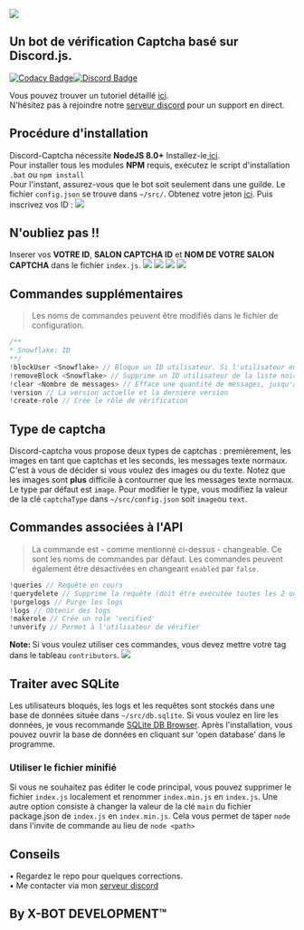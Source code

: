 <img src="https://cdn.discordapp.com/attachments/456526035949846529/479982902029975552/discord_banner.png"><br/>
## Un bot de vérification Captcha basé sur Discord.js.

[![Codacy Badge](https://api.codacy.com/project/badge/Grade/ba341e35d2c84bc0a0adc6a2ae2f4e1c)](https://app.codacy.com/app/y21/discordcaptcha?utm_source=github.com&utm_medium=referral&utm_content=y21/discordcaptcha&utm_campaign=badger)[![Discord Badge](https://discordapp.com/api/guilds/427409812112932864/embed.png)](https://discord.gg/7MMKwZN)

Vous pouvez trouver un tutoriel détaillé <a href="https://www.gitbook.com/book/y21/discordcaptcha/">ici</a>.<br/>
N'hésitez pas à rejoindre notre <a href="https://discord.gg/7MMKwZN">serveur discord</a> pour un support en direct.

## Procédure d'installation
Discord-Captcha nécessite **NodeJS 8.0+** Installez-le<a href="https://nodejs.org/en/download/package-manager/"> ici</a>.<br/>
Pour installer tous les modules **NPM** requis, exécutez le script d'installation `.bat` ou `npm install` <br/>
Pour l'instant, assurez-vous que le bot soit seulement dans une guilde.
Le fichier `config.json` se trouve dans `~/src/`. Obtenez votre jeton <a href="https://discordapp.com/developers/applications/me"> ici</a>.
Puis inscrivez vos ID :
<img src="https://i.gyazo.com/0959e1842dae3b4d5ffc60e29180caa2.png">

## N'oubliez pas !!
Inserer vos **VOTRE ID**, **SALON CAPTCHA ID** et **NOM DE VOTRE SALON CAPTCHA** dans le fichier `index.js`.
<img src="https://i.gyazo.com/73c6c631a39c2721fedbd00292048114.png">
<img src="https://i.gyazo.com/5a93a18bc24a0798cf786bf03e1dc45e.png">
<img src="https://i.gyazo.com/43bdc74292050b5c74f373976faf7af3.png">
<img src="https://i.gyazo.com/cdc416b7758b9e462248ddc80580b95a.png">

## Commandes supplémentaires
> Les noms de commandes peuvent être modifiés dans le fichier de configuration.
```js
/**
* Snowflake: ID
**/
!blockUser <Snowflake> // Bloque un ID utilisateur. Si l'utilisateur envoie un message à la guilde, il sera expulsé.
!removeBlock <Snowflake> // Supprime un ID utilisateur de la liste noire. L'utilisateur peut réécrire sans se faire botter.
!clear <Nombre de messages> // Efface une quantité de messages, jusqu'à 100
!version // La version actuelle et la dernière version
!create-role // Crée le rôle de vérification
```

## Type de captcha
Discord-captcha vous propose deux types de captchas : premièrement, les images en tant que captchas et les seconds, les messages texte normaux.
C'est à vous de décider si vous voulez des images ou du texte. Notez que les images sont **plus** difficile à contourner que les messages texte normaux.<br/>
Le type par défaut est `image`. Pour modifier le type, vous modifiez la valeur de la clé `captchaType` dans `~/src/config.json` soit `image`ou `text`.<br/>


## Commandes associées à l'API
> La commande est - comme mentionné ci-dessus - changeable. Ce sont les noms de commandes par défaut.
Les commandes peuvent également être désactivées en changeant `enabled` par `false`.
```js
!queries // Requête en cours
!querydelete // Supprime la requête (doit être exécutée toutes les 2 ou 3 semaines)
!purgelogs // Purge les logs
!logs // Obtenir des logs
!makerole // Crée un role 'verified'
!unverify // Permet à l'utilisateur de vérifier
```
<b>Note: </b>Si vous voulez utiliser ces commandes, vous devez mettre votre tag dans le tableau `contributors`.
<img src="https://i.gyazo.com/5af42f9a52d6ae640de204c5616f5652.png">

## Traiter avec SQLite
Les utilisateurs bloqués, les logs et les requêtes sont stockés dans une base de données située dans `~/src/db.sqlite`. Si vous voulez en lire les données, je vous recommande <a href="http://sqlitebrowser.org/">SQLite DB Browser</a>.
Après l'installation, vous pouvez ouvrir la base de données en cliquant sur 'open database' dans le programme.

### Utiliser le fichier minifié
Si vous ne souhaitez pas éditer le code principal, vous pouvez supprimer le fichier `index.js` localement et renommer `index.min.js` en `index.js`.
Une autre option consiste à changer la valeur de la clé `main` du fichier package.json de `index.js` en `index.min.js`.
Cela vous permet de taper `node` dans l'invite de commande au lieu de `node <path>`

## Conseils
• Regardez le repo pour quelques corrections.<br/>
• Me contacter via mon <a href="https://discord.gg/7MMKwZN">serveur discord</a><br/>

## By X-BOT DEVELOPMENT™
